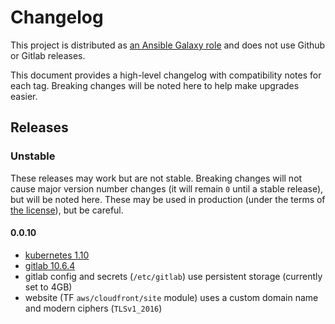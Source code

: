 # Changelog

This project is distributed as [an Ansible Galaxy role](https://galaxy.ansible.com/ssube/build-tools/) and does not
use Github or Gitlab releases.

This document provides a high-level changelog with compatibility notes for each tag. Breaking changes will be noted
here to help make upgrades easier.

## Releases

### Unstable

These releases may work but are not stable. Breaking changes will not cause major version number changes (it will
remain `0` until a stable release), but will be noted here. These may be used in production (under the terms of
[the license](./LICENSE.md)), but be careful.

#### 0.0.10

- [kubernetes 1.10](https://github.com/kubernetes/kubernetes/blob/master/CHANGELOG-1.10.md)
- [gitlab 10.6.4](https://about.gitlab.com/2018/04/09/gitlab-10-6-4-released/)
- gitlab config and secrets (`/etc/gitlab`) use persistent storage (currently set to 4GB)
- website (TF `aws/cloudfront/site` module) uses a custom domain name and modern ciphers (`TLSv1_2016`)